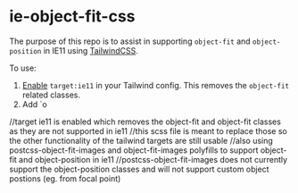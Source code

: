 # ie-object-fit-css

The purpose of this repo is to assist in supporting `object-fit` and `object-position` in IE11 using [TailwindCSS](https://tailwindcss.com/).

To use:
1. [Enable](https://github.com/tailwindcss/tailwindcss/pull/1635) `target:ie11` in your Tailwind config. This removes the `object-fit` related classes.
2. Add `o

//target ie11 is enabled which removes the object-fit and object-fit classes as they are not supported in ie11
//this scss file is meant to replace those so the other functionality of the tailwind targets are still usable
//also using postcss-object-fit-images and object-fit-images polyfills to support object-fit and object-position in ie11
//postcss-object-fit-images does not currently support the object-position classes and will not support custom object postions (eg. from focal point)
